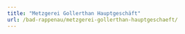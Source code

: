 ```yaml
---
title: "Metzgerei Gollerthan Hauptgeschäft"
url: /bad-rappenau/metzgerei-gollerthan-hauptgeschaeft/
---
```


